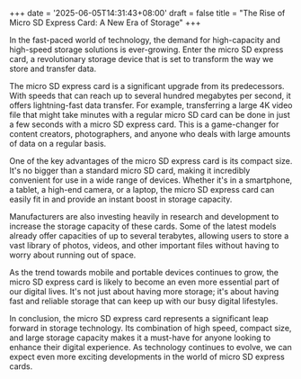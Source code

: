 +++
date = '2025-06-05T14:31:43+08:00'
draft = false
title = "The Rise of Micro SD Express Card: A New Era of Storage"
+++

In the fast-paced world of technology, the demand for high-capacity and high-speed storage solutions is ever-growing. Enter the micro SD express card, a revolutionary storage device that is set to transform the way we store and transfer data. 

The micro SD express card is a significant upgrade from its predecessors. With speeds that can reach up to several hundred megabytes per second, it offers lightning-fast data transfer. For example, transferring a large 4K video file that might take minutes with a regular micro SD card can be done in just a few seconds with a micro SD express card. This is a game-changer for content creators, photographers, and anyone who deals with large amounts of data on a regular basis. 

One of the key advantages of the micro SD express card is its compact size. It's no bigger than a standard micro SD card, making it incredibly convenient for use in a wide range of devices. Whether it's in a smartphone, a tablet, a high-end camera, or a laptop, the micro SD express card can easily fit in and provide an instant boost in storage capacity. 

Manufacturers are also investing heavily in research and development to increase the storage capacity of these cards. Some of the latest models already offer capacities of up to several terabytes, allowing users to store a vast library of photos, videos, and other important files without having to worry about running out of space. 

As the trend towards mobile and portable devices continues to grow, the micro SD express card is likely to become an even more essential part of our digital lives. It's not just about having more storage; it's about having fast and reliable storage that can keep up with our busy digital lifestyles. 

In conclusion, the micro SD express card represents a significant leap forward in storage technology. Its combination of high speed, compact size, and large storage capacity makes it a must-have for anyone looking to enhance their digital experience. As technology continues to evolve, we can expect even more exciting developments in the world of micro SD express cards.
